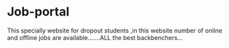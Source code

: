 # Job-portal
This  specially website for  dropout students ,in this website number of online and offline  jobs are available.......ALL the best backbenchers...
